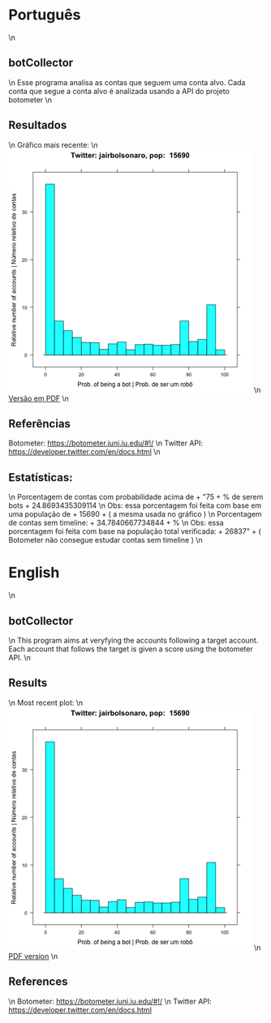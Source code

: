 # Português
\n
## botCollector
\n
Esse programa analisa as contas que seguem uma conta alvo.
Cada conta que segue a conta alvo é analizada usando a API do projeto botometer
\n
## Resultados
\n
Gráfico mais recente:
\n
![](plots/plot.png)
\n
[Versão em PDF](plots/plot.pdf)
\n
## Referências
Botometer: https://botometer.iuni.iu.edu/#!/
\n
Twitter API: https://developer.twitter.com/en/docs.html
\n
## Estatísticas:
\n
Porcentagem de contas com probabilidade acima de  + "75 + % de serem bots + 24.8693435309114
\n
Obs: essa porcentagem foi feita com base em uma população de  + 15690 +  ( a mesma usada no gráfico )
\n
Porcentagem de contas sem timeline:  + 34.7840667734844 + %
\n
Obs: essa porcentagem foi feita com base na população total verificada:  + 26837" +  ( Botometer não consegue estudar contas sem timeline )
\n
# English
\n
## botCollector
\n
This program aims at veryfying the accounts following a target account.
Each account that follows the target is given a score using the botometer API.
\n
## Results
\n
Most recent plot:
\n
![](plots/plot.png)
\n
[PDF version](plots/plot.pdf)
\n
## References
\n
Botometer: https://botometer.iuni.iu.edu/#!/
\n
Twitter API: https://developer.twitter.com/en/docs.html
